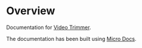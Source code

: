 # Overview

Documentation for [Video Trimmer](https://soft.rendeer.pl/VideoTrimmer/).

The documentation has been built using [Micro Docs](https://soft.rendeer.pl/MicroDocs).